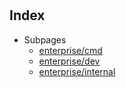 # 

## Index

* Subpages
  * [enterprise/cmd](enterprise/cmd.md)
  * [enterprise/dev](enterprise/dev.md)
  * [enterprise/internal](enterprise/internal.md)



